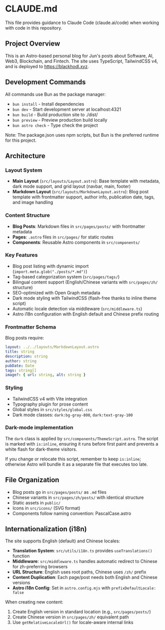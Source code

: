 # CLAUDE.md

This file provides guidance to Claude Code (claude.ai/code) when working with code in this repository.

## Project Overview

This is an Astro-based personal blog for Jun's posts about Software, AI, Web3, Blockchain, and Fintech. The site uses TypeScript, TailwindCSS v4, and is deployed to https://blackhodl.xyz.

## Development Commands

All commands use Bun as the package manager:

- `bun install` - Install dependencies
- `bun dev` - Start development server at localhost:4321
- `bun build` - Build production site to ./dist/
- `bun preview` - Preview production build locally
- `bun astro check` - Type check the project

Note: The package.json uses npm scripts, but Bun is the preferred runtime for this project.

## Architecture

### Layout System
- **Main Layout** (`src/layouts/Layout.astro`): Base template with metadata, dark mode support, and grid layout (navbar, main, footer)
- **Markdown Layout** (`src/layouts/MarkdownLayout.astro`): Blog post template with frontmatter support, author info, publication date, tags, and image handling

### Content Structure
- **Blog Posts**: Markdown files in `src/pages/posts/` with frontmatter metadata
- **Pages**: `.astro` files in `src/pages/` for static routes
- **Components**: Reusable Astro components in `src/components/`

### Key Features
- Blog post listing with dynamic import (`import.meta.glob("./posts/*.md")`)
- Tag-based categorization system (`src/pages/tags/`)
- Bilingual content support (English/Chinese variants with `src/pages/zh/` structure)
- SEO-optimized with Open Graph metadata
- Dark mode styling with TailwindCSS (flash-free thanks to inline theme script)
- Automatic locale detection via middleware (`src/middleware.ts`)
- Astro i18n configuration with English default and Chinese prefix routing

### Frontmatter Schema
Blog posts require:
```yaml
layout: ../../layouts/MarkdownLayout.astro
title: string
description: string
author: string
pubDate: Date
tags: string[]
image?: { url: string, alt: string }
```

### Styling
- TailwindCSS v4 with Vite integration
- Typography plugin for prose content
- Global styles in `src/styles/global.css`
- Dark mode classes: `dark:bg-gray-800`, `dark:text-gray-100`

### Dark-mode implementation

The `dark` class is applied by `src/components/ThemeScript.astro`. The script is
marked with `is:inline`, ensuring it runs before first paint and prevents a
white flash for dark-theme visitors.

If you change or relocate this script, remember to keep `is:inline`; otherwise
Astro will bundle it as a separate file that executes too late.

## File Organization

- Blog posts go in `src/pages/posts/` as `.md` files
- Chinese variants in `src/pages/zh/posts/` with identical structure
- Static assets in `public/`
- Icons in `src/icons/` (SVG format)
- Components follow naming convention: PascalCase.astro

## Internationalization (i18n)

The site supports English (default) and Chinese locales:

- **Translation System**: `src/utils/i18n.ts` provides `useTranslations()` function
- **Middleware**: `src/middleware.ts` handles automatic redirect to Chinese for zh-preferring browsers
- **URL Structure**: English uses root paths, Chinese uses `/zh/` prefix
- **Content Duplication**: Each page/post needs both English and Chinese versions
- **Astro i18n Config**: Set in `astro.config.mjs` with `prefixDefaultLocale: false`

When creating new content:
1. Create English version in standard location (e.g., `src/pages/posts/`)
2. Create Chinese version in `src/pages/zh/` equivalent path
3. Use `getRelativeLocaleUrl()` for locale-aware internal links
